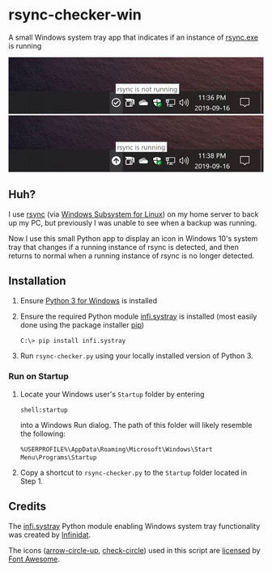 # rsync-checker-win

A small Windows system tray app that indicates if an instance of [rsync.exe] is running

![rsync-is-not-running]
![rsync-is-running]

## Huh?

I use [rsync] (via [Windows Subsystem for Linux]) on my home server to back up my PC, but previously I was unable to see when a backup was running.

Now I use this small Python app to display an icon in Windows 10's system tray that changes if a running instance of rsync is detected, and then returns to normal when a running instance of rsync is no longer detected.

## Installation

1. Ensure [Python 3 for Windows] is installed
2. Ensure the required Python module [infi.systray] is installed (most easily done using the package installer [pip])

    ```
    C:\> pip install infi.systray
    ```

3. Run `rsync-checker.py` using your locally installed version of Python 3.

### Run on Startup

1. Locate your Windows user's `Startup` folder by entering

    ```
    shell:startup
    ```

    into a Windows Run dialog.
    The path of this folder will likely resemble the following:

    ```
    %USERPROFILE%\AppData\Roaming\Microsoft\Windows\Start Menu\Programs\Startup
    ```

2. Copy a shortcut to `rsync-checker.py` to the `Startup` folder located in Step 1.

## Credits

The [infi.systray] Python module enabling Windows system tray functionality was created by [Infinidat].

The icons ([arrow-circle-up], [check-circle]) used in this script are [licensed] by [Font Awesome].

[rsync.exe]: https://rsync.samba.org
[rsync-is-not-running]: img/rsync-is-not-running.png
[rsync-is-running]: img/rsync-is-running.png
[rsync]: https://rsync.samba.org
[Windows Subsystem for Linux]: https://docs.microsoft.com/en-us/windows/wsl/about
[Python 3 for Windows]: https://www.python.org/downloads/release/python-374/
[infi.systray]: https://github.com/Infinidat/infi.systray
[pip]: https://pypi.org/project/pip/
[Infinidat]: https://github.com/Infinidat
[arrow-circle-up]: https://fontawesome.com/icons/arrow-circle-up?style=solid
[check-circle]: https://fontawesome.com/icons/check-circle?style=solid
[licensed]: https://fontawesome.com/license/free
[Font Awesome]: https://fontawesome.com